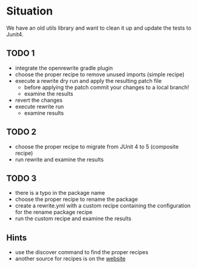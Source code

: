 # Situation

We have an old utils library and want to clean it up and update the tests to Junit4.

## TODO 1

- integrate the openrewrite gradle plugin
- choose the proper recipe to remove unused imports (simple recipe)
- execute a rewrite dry run and apply the resulting patch file
    - before applying the patch commit your changes to a local branch!
    - examine the results
- revert the changes
- execute rewrite run
    - examine results

## TODO 2

- choose the proper recipe to migrate from JUnit 4 to 5 (composite recipe)
- run rewrite and examine the results

## TODO 3

- there is a typo in the package name
- choose the proper recipe to rename the package
- create a rewrite.yml with a custom recipe containing the configuration for the rename package recipe
- run the custom recipe and examine the results

## Hints
- use the discover command to find the proper recipes
- another source for recipes is on the [website](https://docs.openrewrite.org/recipes)
